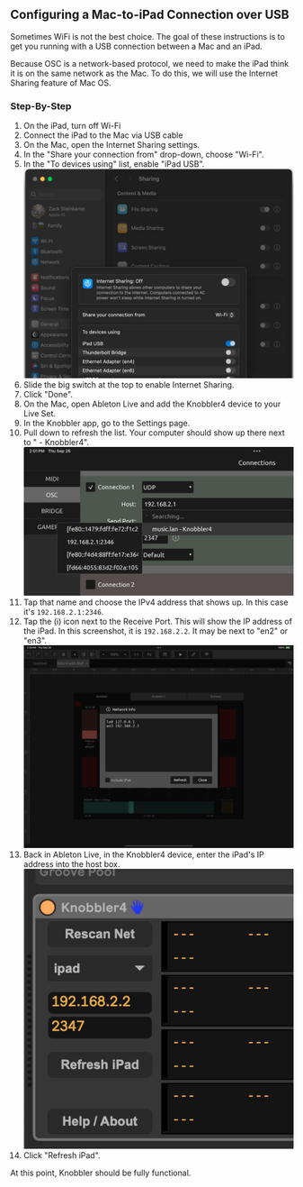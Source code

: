 ## Configuring a Mac-to-iPad Connection over USB

Sometimes WiFi is not the best choice. The goal of these instructions is to get
you running with a USB connection between a Mac and an iPad.

Because OSC is a network-based protocol, we need to make the iPad think it is on the same network as the Mac. To do this, we will use the Internet Sharing feature of Mac OS.

### Step-By-Step

1) On the iPad, turn off Wi-Fi
2) Connect the iPad to the Mac via USB cable
3) On the Mac, open the Internet Sharing settings.
4) In the "Share your connection from" drop-down, choose "Wi-Fi".
5) In the "To devices using" list, enable "iPad USB".
   ![settings](images/usb/mac_internet_sharing.png)
6) Slide the big switch at the top to enable Internet Sharing.
7) Click "Done".
8) On the Mac, open Ableton Live and add the Knobbler4 device to your Live Set.
9) In the Knobbler app, go to the Settings page.
10) Pull down to refresh the list. Your computer should show up there next to " - Knobbler4".
    ![connection settings](images/usb/ipad_osc_connection.jpg)
11) Tap that name and choose the IPv4 address that shows up. In this case it's `192.168.2.1:2346`.
12) Tap the (i) icon next to the Receive Port. This will show the IP address of the iPad. In this screenshot, it is `192.168.2.2`. It may be next to "en2" or "en3".
    ![ipad address](images/usb/ipad_ip.png)
13) Back in Ableton Live, in the Knobbler4 device, enter the iPad's IP address into the host box.
    ![configure knobbler](images/usb/mac_knobbler.png)
14) Click "Refresh iPad".

At this point, Knobbler should be fully functional.
